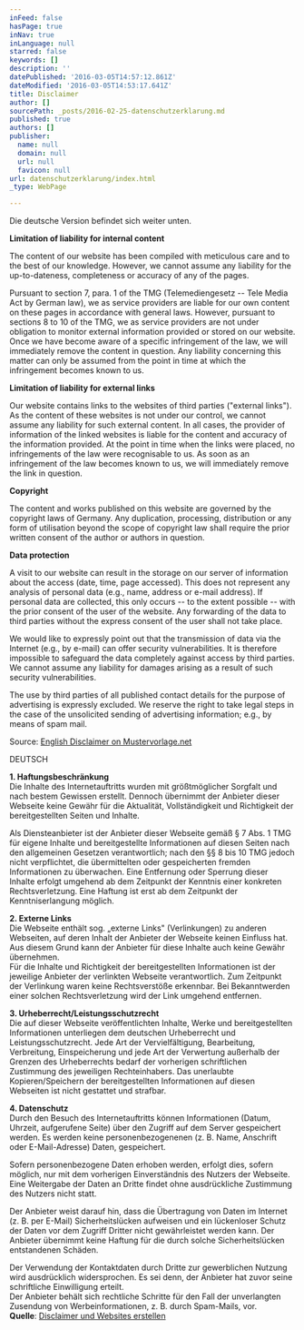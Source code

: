 ```yaml
---
inFeed: false
hasPage: true
inNav: true
inLanguage: null
starred: false
keywords: []
description: ''
datePublished: '2016-03-05T14:57:12.861Z'
dateModified: '2016-03-05T14:53:17.641Z'
title: Disclaimer
author: []
sourcePath: _posts/2016-02-25-datenschutzerklarung.md
published: true
authors: []
publisher:
  name: null
  domain: null
  url: null
  favicon: null
url: datenschutzerklarung/index.html
_type: WebPage

---
```

Die deutsche Version befindet sich weiter unten.

****Limitation of liability for internal content****

The content of our website has been compiled with meticulous care and to the best of our knowledge. However, we cannot assume any liability for the up-to-dateness, completeness or accuracy of any of the pages.

Pursuant to section 7, para. 1 of the TMG (Telemediengesetz -- Tele Media Act by German law), we as service providers are liable for our own content on these pages in accordance with general laws. However, pursuant to sections 8 to 10 of the TMG, we as service providers are not under obligation to monitor external information provided or stored on our website. Once we have become aware of a specific infringement of the law, we will immediately remove the content in question. Any liability concerning this matter can only be assumed from the point in time at which the infringement becomes known to us.

**Limitation of liability for external links**

Our website contains links to the websites of third parties ("external links"). As the content of these websites is not under our control, we cannot assume any liability for such external content. In all cases, the provider of information of the linked websites is liable for the content and accuracy of the information provided. At the point in time when the links were placed, no infringements of the law were recognisable to us. As soon as an infringement of the law becomes known to us, we will immediately remove the link in question.

**Copyright**

The content and works published on this website are governed by the copyright laws of Germany. Any duplication, processing, distribution or any form of utilisation beyond the scope of copyright law shall require the prior written consent of the author or authors in question.

**Data protection**

A visit to our website can result in the storage on our server of information about the access (date, time, page accessed). This does not represent any analysis of personal data (e.g., name, address or e-mail address). If personal data are collected, this only occurs -- to the extent possible -- with the prior consent of the user of the website. Any forwarding of the data to third parties without the express consent of the user shall not take place.

We would like to expressly point out that the transmission of data via the Internet (e.g., by e-mail) can offer security vulnerabilities. It is therefore impossible to safeguard the data completely against access by third parties. We cannot assume any liability for damages arising as a result of such security vulnerabilities.

The use by third parties of all published contact details for the purpose of advertising is expressly excluded. We reserve the right to take legal steps in the case of the unsolicited sending of advertising information; e.g., by means of spam mail.

Source: [English Disclaimer on Mustervorlage.net][0]

DEUTSCH

**1\. Haftungsbeschränkung**  
Die Inhalte des Internetauftritts wurden mit größtmöglicher Sorgfalt und nach bestem Gewissen erstellt. Dennoch übernimmt der Anbieter dieser Webseite keine Gewähr für die Aktualität, Vollständigkeit und Richtigkeit der bereitgestellten Seiten und Inhalte.

Als Diensteanbieter ist der Anbieter dieser Webseite gemäß § 7 Abs. 1 TMG für eigene Inhalte und bereitgestellte Informationen auf diesen Seiten nach den allgemeinen Gesetzen verantwortlich; nach den §§ 8 bis 10 TMG jedoch nicht verpflichtet, die übermittelten oder gespeicherten fremden Informationen zu überwachen. Eine Entfernung oder Sperrung dieser Inhalte erfolgt umgehend ab dem Zeitpunkt der Kenntnis einer konkreten Rechtsverletzung. Eine Haftung ist erst ab dem Zeitpunkt der Kenntniserlangung möglich.

**2\. Externe Links**  
Die Webseite enthält sog. „externe Links" (Verlinkungen) zu anderen Webseiten, auf deren Inhalt der Anbieter der Webseite keinen Einfluss hat. Aus diesem Grund kann der Anbieter für diese Inhalte auch keine Gewähr übernehmen.  
Für die Inhalte und Richtigkeit der bereitgestellten Informationen ist der jeweilige Anbieter der verlinkten Webseite verantwortlich. Zum Zeitpunkt der Verlinkung waren keine Rechtsverstöße erkennbar. Bei Bekanntwerden einer solchen Rechtsverletzung wird der Link umgehend entfernen.

**3\. Urheberrecht/Leistungsschutzrecht**  
Die auf dieser Webseite veröffentlichten Inhalte, Werke und bereitgestellten Informationen unterliegen dem deutschen Urheberrecht und Leistungsschutzrecht. Jede Art der Vervielfältigung, Bearbeitung, Verbreitung, Einspeicherung und jede Art der Verwertung außerhalb der Grenzen des Urheberrechts bedarf der vorherigen schriftlichen Zustimmung des jeweiligen Rechteinhabers. Das unerlaubte Kopieren/Speichern der bereitgestellten Informationen auf diesen Webseiten ist nicht gestattet und strafbar.

**4\. Datenschutz**  
Durch den Besuch des Internetauftritts können Informationen (Datum, Uhrzeit, aufgerufene Seite) über den Zugriff auf dem Server gespeichert werden. Es werden keine personenbezogenenen (z. B. Name, Anschrift oder E-Mail-Adresse) Daten, gespeichert.

Sofern personenbezogene Daten erhoben werden, erfolgt dies, sofern möglich, nur mit dem vorherigen Einverständnis des Nutzers der Webseite. Eine Weitergabe der Daten an Dritte findet ohne ausdrückliche Zustimmung des Nutzers nicht statt.

Der Anbieter weist darauf hin, dass die Übertragung von Daten im Internet (z. B. per E-Mail) Sicherheitslücken aufweisen und ein lückenloser Schutz der Daten vor dem Zugriff Dritter nicht gewährleistet werden kann. Der Anbieter übernimmt keine Haftung für die durch solche Sicherheitslücken entstandenen Schäden. 

Der Verwendung der Kontaktdaten durch Dritte zur gewerblichen Nutzung wird ausdrücklich widersprochen. Es sei denn, der Anbieter hat zuvor seine schriftliche Einwilligung erteilt.  
Der Anbieter behält sich rechtliche Schritte für den Fall der unverlangten Zusendung von Werbeinformationen, z. B. durch Spam-Mails, vor.  
**Quelle**: [Disclaimer und Websites erstellen][1]

[0]: http://www.mustervorlage.net/disclaimer-muster#Englisch
[1]: http://www.mustervorlage.net/homepage-kostenlos
